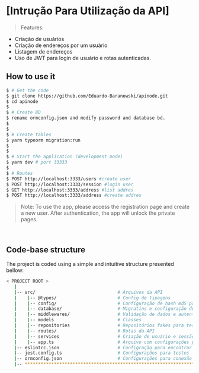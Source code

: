 # [Intrução Para Utilização da API]

> Features:

- Criação de usuários
- Criação de endereços por um usuário
- Listagem de endereços
- Uso de JWT para login de usuário e rotas autenticadas.

## How to use it

```bash
$ # Get the code
$ git clone https://github.com/Eduardo-Baranowski/apinode.git
$ cd apinode
$
$ # Create BD
$ rename ormconfig.json and modify password and database bd.
$
$
$ # Create tables
$ yarn typeorm migration:run 
$
$
$ # Start the application (development mode)
$ yarn dev # port 33333
$
$ # Routes 
$ POST http://localhost:3333/users #create user
$ POST http://localhost:3333/session #login user
$ GET http://localhost:3333/address #list addres
$ POST http://localhost:3333/address #create addres
```

> Note: To use the app, please access the registration page and create a new user. After authentication, the app will unlock the private pages.

<br />

## Code-base structure

The project is coded using a simple and intuitive structure presented bellow:

```bash
< PROJECT ROOT >
   |
   |-- src/                               # Arquivos da API
   |    |-- @types/                       # Config de tipagens
   |    |-- config/                       # Configuração de hash md5 para geração de token.
   |    |-- database/                     # Migratins e configuração de conexão ao banco.
   |    |-- middlewares/                  # Validação de dados e autenticação de usuário.
   |    |-- models                        # Classes
   |    |-- repositories                  # Repositórios fakes para testes
   |    |-- routes/                       # Rotas da API
   |    |-- services                      # Criação de usuário e sessão.
   |    |-- app.ts                        # Arquivo com configurações para execução da API.
   |-- eslintrc.json                      # Configração para encontrar problemas no cód.
   |-- jest.config.ts                     # Configurações para testes
   |-- ormconfig.json                     # Configurações para conexão com o Postgres
   |-- ************************************************************************
```

<br />

<br />